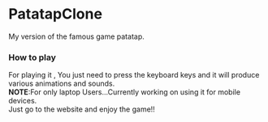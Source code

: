 # PatatapClone
My version of the famous game patatap.<br>
<h3>How to play</h3>
For playing it , You just need to press the keyboard keys and it will produce various animations and sounds.<br>
<strong>NOTE</strong>:For only laptop Users...Currently working on using it for mobile devices.<br>
Just go to the website and enjoy the game!!

